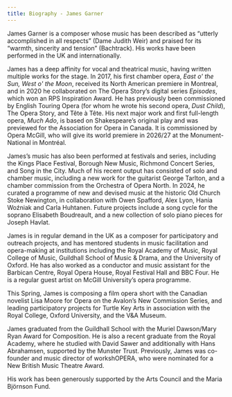 ```yaml
---
title: Biography - James Garner
---
```


James Garner is a composer whose music has been described as “utterly accomplished in all respects” (Dame Judith Weir) and praised for its “warmth, sincerity and tension” (Bachtrack). His works have been performed in the UK and internationally.

James has a deep affinity for vocal and theatrical music, having written multiple works for the stage. In 2017, his first chamber opera, _East o' the Sun, West o' the Moon_, received its North American premiere in Montreal, and in 2020 he collaborated on The Opera Story’s digital series _Episodes_, which won an RPS Inspiration Award. He has previously been commissioned by English Touring Opera (for whom he wrote his second opera, _Dust Child_), The Opera Story, and Tête à Tête. His next major work and first full-length opera, _Much Ado_, is based on Shakespeare’s original play and was previewed for the Association for Opera in Canada. It is commissioned by Opera McGill, who will give its world premiere in 2026/27 at the Monument-National in Montréal.

James’s music has also been performed at festivals and series, including the Kings Place Festival, Borough New Music, Richmond Concert Series, and Song in the City. Much of his recent output has consisted of solo and chamber music, including a new work for the guitarist George Tarlton, and a chamber commission from the Orchestra of Opera North. In 2024, he curated a programme of new and devised music at the historic Old Church Stoke Newington, in collaboration with Owen Spafford, Alex Lyon, Hania Woźniak and Carla Huhtanen. Future projects include a song cycle for the soprano Elisabeth Boudreault, and a new collection of solo piano pieces for Joseph Havlat.

James is in regular demand in the UK as a composer for participatory and outreach projects, and has mentored students in music facilitation and opera-making at institutions including the Royal Academy of Music, Royal College of Music, Guildhall School of Music & Drama, and the University of Oxford. He has also worked as a conductor and music assistant for the Barbican Centre, Royal Opera House, Royal Festival Hall and BBC Four. He is a regular guest artist on McGill University’s opera programme.

This Spring, James is composing a film opera short with the Canadian novelist Lisa Moore for Opera on the Avalon’s New Commission Series, and leading participatory projects for Turtle Key Arts in association with the Royal College, Oxford University, and the V&A Museum.

James graduated from the Guildhall School with the Muriel Dawson/Mary Ryan Award for Composition. He is also a recent graduate from the Royal Academy, where he studied with David Sawer and additionally with Hans Abrahamsen, supported by the Munster Trust. Previously, James was co-founder and music director of workshOPERA, who were nominated for a New British Music Theatre Award.

His work has been generously supported by the Arts Council and the Maria Björnson Fund.\
<br>
